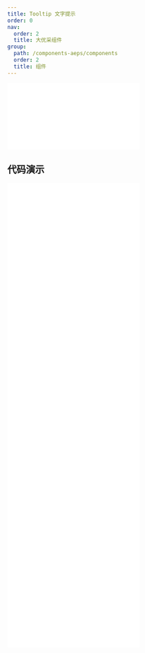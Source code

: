 ```yaml
---
title: Tooltip 文字提示
order: 0
nav:
  order: 2
  title: 大优采组件
group:
  path: /components-aeps/components
  order: 2
  title: 组件
---
```


<div>
<embed src="@docs-common/tooltip/index.md"></embed>
</div>
        
## 代码演示

<Row gutter=8>

  <Col span=12>
    
  <div class="code-box"><embed src="@abiz-rc-aeps/tooltip/demo/arrow-point-at-center-tooltip-aeps.md"></embed></div>
          
  <div class="code-box"><embed src="@abiz-rc-aeps/tooltip/demo/basic-tooltip-aeps.md"></embed></div>
          
  <div class="code-box"><embed src="@abiz-rc-aeps/tooltip/demo/destroy-tooltip-on-hide-tooltip-aeps.md"></embed></div>
          
  </Col>
          
  <Col span=12>
    
  <div class="code-box"><embed src="@abiz-rc-aeps/tooltip/demo/auto-adjust-overflow-tooltip-aeps.md"></embed></div>
          
  <div class="code-box"><embed src="@abiz-rc-aeps/tooltip/demo/colorful-tooltip-aeps.md"></embed></div>
          
  <div class="code-box"><embed src="@abiz-rc-aeps/tooltip/demo/placement-tooltip-aeps.md"></embed></div>
          
  </Col>
          
</Row>
        
<div><embed src="@docs-common/tooltip/index-api.md"></embed><div>
        